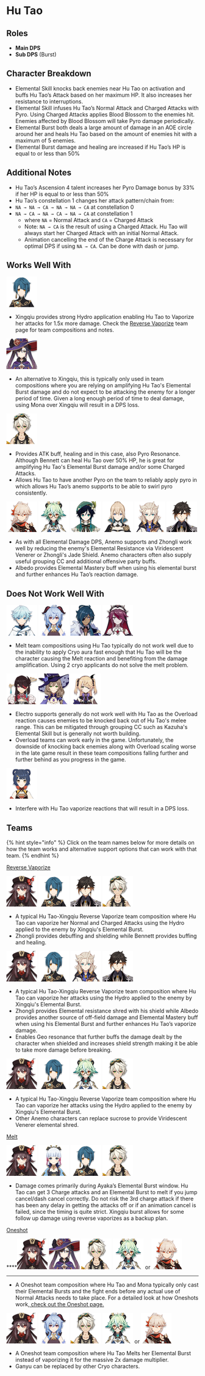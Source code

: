 # Hu Tao

## **Roles**

* **Main DPS**
* **Sub DPS** \(Burst\)

## **Character Breakdown**

* Elemental Skill knocks back enemies near Hu Tao on activation and buffs Hu Tao’s Attack based on her maximum HP. It also increases her resistance to interruptions.
* Elemental Skill infuses Hu Tao’s Normal Attack and Charged Attacks with Pyro. Using Charged Attacks applies Blood Blossom to the enemies hit. Enemies affected by Blood Blossom will take Pyro damage periodically.
* Elemental Burst both deals a large amount of damage in an AOE circle around her and heals Hu Tao based on the amount of enemies hit with a maximum of 5 enemies.
* Elemental Burst damage and healing are increased if Hu Tao’s HP is equal to or less than 50%

## **Additional Notes**

*  Hu Tao’s Ascension 4 talent increases her Pyro Damage bonus by 33% if her HP is equal to or less than 50%
*  Hu Tao’s constellation 1 changes her attack pattern/chain from:
  * `NA → NA → CA → NA → NA → CA` at constellation 0
  * `NA → CA → NA → CA → NA → CA` at constellation 1
    * where `NA` = Normal Attack and `CA` = Charged Attack
    * Note: `NA → CA` is the result of using a Charged Attack. Hu Tao will always start her Charged Attack with an initial Normal Attack.
    * Animation cancelling the end of the Charge Attack is necessary for optimal DPS if using `NA → CA`. Can be done with dash or jump. 

## **Works Well With**

![](../../.gitbook/assets/ui_avataricon_xingqiu.png) 

* Xingqiu provides strong Hydro application enabling Hu Tao to Vaporize her attacks for 1.5x more damage. Check the [Reverse Vaporize](../../teams/reverse-vaporize.md) team page for team compositions and notes.

![](../../.gitbook/assets/ui_avataricon_mona.png) 

* An alternative to Xingqiu, this is typically only used in team compositions where you are relying on amplifying Hu Tao's Elemental Burst damage and do not expect to be attacking the enemy for a longer period of time. Given a long enough period of time to deal damage, using Mona over Xingqiu will result in a DPS loss.

![](../../.gitbook/assets/ui_avataricon_bennett.png) 

* Provides ATK buff, healing and in this case, also Pyro Resonance. Although Bennett can heal Hu Tao over 50% HP, he is great for amplifying Hu Tao's Elemental Burst damage and/or some Charged Attacks. 
* Allows Hu Tao to have another Pyro on the team to reliably apply pyro in which allows Hu Tao’s anemo supports to be able to swirl pyro consistently.

![](../../.gitbook/assets/ui_avataricon_kazuha.png) ![](../../.gitbook/assets/ui_avataricon_sucrose.png) ![](../../.gitbook/assets/ui_avataricon_venti.png) ![](../../.gitbook/assets/ui_avataricon_jean.png) ![](../../.gitbook/assets/ui_avataricon_albedo.png) ![](../../.gitbook/assets/ui_avataricon_zhongli.png) 

* As with all Elemental Damage DPS, Anemo supports and Zhongli work well by reducing the enemy's Elemental Resistance via Viridescent Venerer or Zhongli's Jade Shield. Anemo characters often also supply useful grouping CC and additional offensive party buffs.
* Albedo provides Elemental Mastery buff when using his elemental burst and further enhances Hu Tao’s reaction damage.

## **Does Not Work Well With**

![](../../.gitbook/assets/ui_avataricon_chongyun.png) ![](../../.gitbook/assets/ui_avataricon_ganyu.png) ![](../../.gitbook/assets/ui_avataricon_kaeya.png) ![](../../.gitbook/assets/ui_avataricon_rosaria.png) 

* Melt team compositions using Hu Tao typically do not work well due to the inability to apply Cryo aura fast enough that Hu Tao will be the character causing the Melt reaction and benefiting from the damage amplification. Using 2 cryo applicants do not solve the melt problem.

![](../../.gitbook/assets/ui_avataricon_beidou.png) ![](../../.gitbook/assets/ui_avataricon_lisa.png) ![](../../.gitbook/assets/ui_avataricon_fischl.png) 

* Electro supports generally do not work well with Hu Tao as the Overload reaction causes enemies to be knocked back out of Hu Tao's melee range. This can be mitigated through grouping CC such as Kazuha's Elemental Skill but is generally not worth building.
* Overload teams can work early in the game. Unfortunately, the downside of knocking back enemies along with Overload scaling worse in the late game result in these team compositions falling further and further behind as you progress in the game.

![](../../.gitbook/assets/ui_avataricon_xiangling.png) 

* Interfere with Hu Tao vaporize reactions that will result in a DPS loss.

## **Teams**

{% hint style="info" %}
Click on the team names below for more details on how the team works and alternative support options that can work with that team.
{% endhint %}

[Reverse Vaporize](../../teams/reverse-vaporize.md)

![](../../.gitbook/assets/ui_avataricon_hutao.png) ![](../../.gitbook/assets/ui_avataricon_xingqiu.png) ![](../../.gitbook/assets/ui_avataricon_zhongli.png)  ![](../../.gitbook/assets/ui_avataricon_bennett.png) 

* A typical Hu Tao-Xingqiu Reverse Vaporize team composition where Hu Tao can vaporize her Normal and Charged Attacks using the Hydro applied to the enemy by Xingqiu's Elemental Burst.
* Zhongli provides debuffing and shielding while Bennett provides buffing and healing.

![](../../.gitbook/assets/ui_avataricon_hutao.png) ![](../../.gitbook/assets/ui_avataricon_xingqiu.png) ![](../../.gitbook/assets/ui_avataricon_albedo.png) ![](../../.gitbook/assets/ui_avataricon_zhongli.png) 

* A typical Hu Tao-Xingqiu Reverse Vaporize team composition where Hu Tao can vaporize her attacks using the Hydro applied to the enemy by Xingqiu's Elemental Burst.
* Zhongli provides Elemental resistance shred with his shield while Albedo provides another source of off-field damage and Elemental Mastery buff when using his Elemental Burst and further enhances Hu Tao’s vaporize damage.
* Enables Geo resonance that further buffs the damage dealt by the character when shielded and increases shield strength making it be able to take more damage before breaking.

![](../../.gitbook/assets/ui_avataricon_hutao.png) ![](../../.gitbook/assets/ui_avataricon_xingqiu.png) ![](../../.gitbook/assets/ui_avataricon_sucrose.png) ![](../../.gitbook/assets/ui_avataricon_bennett.png) 

* A typical Hu Tao-Xingqiu Reverse Vaporize team composition where Hu Tao can vaporize her attacks using the Hydro applied to the enemy by Xingqiu's Elemental Burst.
* Other Anemo characters can replace sucrose to provide Viridescent Venerer elemental shred.

[Melt](../../teams/melt.md)

![](../../.gitbook/assets/ui_avataricon_hutao.png) ![](../../.gitbook/assets/ui_avataricon_ayaka.png) ![](../../.gitbook/assets/ui_avataricon_xingqiu.png) ![](../../.gitbook/assets/ui_avataricon_bennett.png) 

* Damage comes primarily during Ayaka’s Elemental Burst window. Hu Tao can get 3 Charge attacks and an Elemental Burst to melt if you jump cancel/dash cancel correctly. Do not risk the 3rd charge attack if there has been any delay in getting the attacks off or if an animation cancel is failed, since the timing is quite strict. Xingqiu burst allows for some follow up damage using reverse vaporizes as a backup plan. 

[Oneshot]()

\*\*\*\*![](../../.gitbook/assets/ui_avataricon_hutao.png) ![](../../.gitbook/assets/ui_avataricon_mona.png) ![](../../.gitbook/assets/ui_avataricon_bennett.png) ![](../../.gitbook/assets/ui_avataricon_sucrose.png)  or ![](../../.gitbook/assets/ui_avataricon_kazuha.png)   
****

*  A Oneshot team composition where Hu Tao and Mona typically only cast their Elemental Bursts and the fight ends before any actual use of Normal Attacks needs to take place. For a detailed look at how Oneshots work,[ check out the Oneshot page.]()

![](../../.gitbook/assets/ui_avataricon_hutao.png) ![](../../.gitbook/assets/ui_avataricon_ganyu.png) ![](../../.gitbook/assets/ui_avataricon_bennett.png) ![](../../.gitbook/assets/ui_avataricon_sucrose.png)  or ![](../../.gitbook/assets/ui_avataricon_kazuha.png) 

*  A Oneshot team composition where Hu Tao Melts her Elemental Burst instead of vaporizing it for the massive 2x damage multiplier.
  * Ganyu can be replaced by other Cryo characters.

